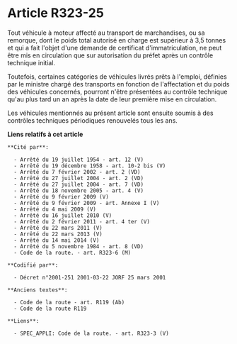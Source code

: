 # Article R323-25

Tout véhicule à moteur affecté au transport de marchandises, ou sa remorque, dont le poids total autorisé en charge est
supérieur à 3,5 tonnes et qui a fait l'objet d'une demande de certificat d'immatriculation, ne peut être mis en circulation
que sur autorisation du préfet après un contrôle technique initial.

Toutefois, certaines catégories de véhicules livrés prêts à l'emploi, définies par le ministre chargé des transports en
fonction de l'affectation et du poids des véhicules concernés, pourront n'être présentées au contrôle technique qu'au plus
tard un an après la date de leur première mise en circulation.

Les véhicules mentionnés au présent article sont ensuite soumis à des contrôles techniques périodiques renouvelés tous les
ans.

**Liens relatifs à cet article**

	**Cité par**:

	  - Arrêté du 19 juillet 1954 - art. 12 (V)
	  - Arrêté du 19 décembre 1958 - art. 10-2 bis (V)
	  - Arrêté du 7 février 2002 - art. 2 (VD)
	  - Arrêté du 27 juillet 2004 - art. 2 (VD)
	  - Arrêté du 27 juillet 2004 - art. 7 (VD)
	  - Arrêté du 18 novembre 2005 - art. 4 (V)
	  - Arrêté du 9 février 2009 (V)
	  - Arrêté du 9 février 2009 - art. Annexe I (V)
	  - Arrêté du 4 mai 2009 (V)
	  - Arrêté du 16 juillet 2010 (V)
	  - Arrêté du 2 février 2011 - art. 4 ter (V)
	  - Arrêté du 22 mars 2011 (V)
	  - Arrêté du 22 mars 2013 (V)
	  - Arrêté du 14 mai 2014 (V)
	  - Arrêté du 5 novembre 1984 - art. 8 (VD)
	  - Code de la route. - art. R323-6 (M)

	**Codifié par**:

	  - Décret n°2001-251 2001-03-22 JORF 25 mars 2001

	**Anciens textes**:

	  - Code de la route - art. R119 (Ab)
	  - Code de la route R119

	**Liens**:

	  - SPEC_APPLI: Code de la route. - art. R323-3 (V)
